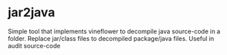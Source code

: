 # jar2java
Simple tool that implements vineflower to decompile java source-code in a folder. Replace jar/class files to decompiled package/java files. Useful in audit source-code

